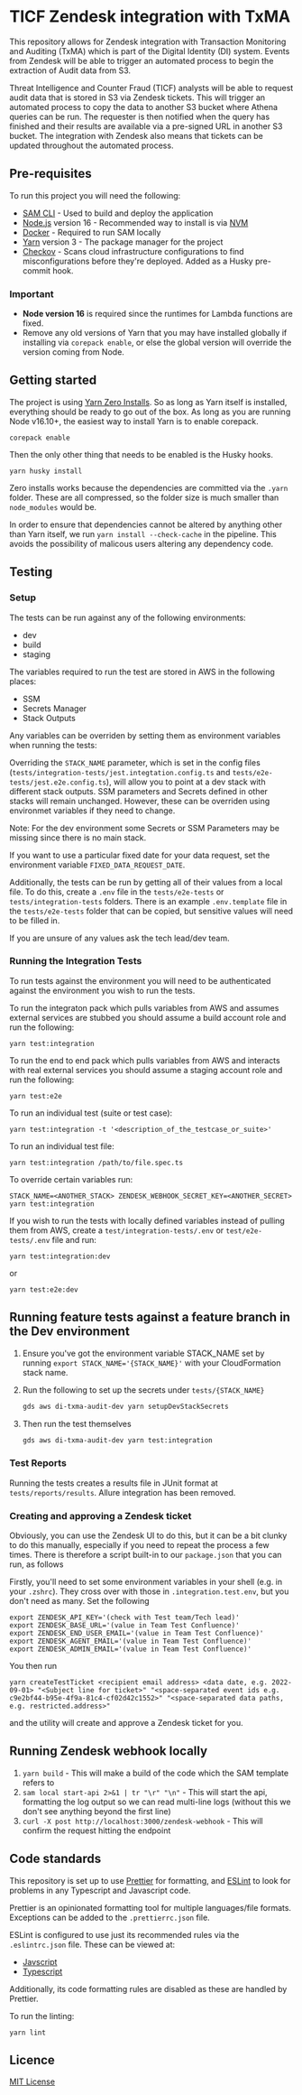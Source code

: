 # TICF Zendesk integration with TxMA

This repository allows for Zendesk integration with Transaction Monitoring and Auditing (TxMA) which is part of the Digital Identity (DI) system. Events from Zendesk will be able to trigger an automated process to begin the extraction of Audit data from S3.

Threat Intelligence and Counter Fraud (TICF) analysts will be able to request audit data that is stored in S3 via Zendesk tickets. This will trigger an automated process to copy the data to another S3 bucket where Athena queries can be run. The requester is then notified when the query has finished and their results are available via a pre-signed URL in another S3 bucket. The integration with Zendesk also means that tickets can be updated throughout the automated process.

## Pre-requisites

To run this project you will need the following:

- [SAM CLI](https://docs.aws.amazon.com/serverless-application-model/latest/developerguide/serverless-sam-cli-install.html) - Used to build and deploy the application
- [Node.js](https://nodejs.org/en/) version 16 - Recommended way to install is via [NVM](https://github.com/nvm-sh/nvm)
- [Docker](https://docs.docker.com/get-docker/) - Required to run SAM locally
- [Yarn](https://yarnpkg.com/getting-started/install) version 3 - The package manager for the project
- [Checkov](https://www.checkov.io/) - Scans cloud infrastructure configurations to find misconfigurations before they're deployed. Added as a Husky pre-commit hook.

### Important

- **Node version 16** is required since the runtimes for Lambda functions are fixed.
- Remove any old versions of Yarn that you may have installed globally if installing via `corepack enable`, or else the global version will override the version coming from Node.

## Getting started

The project is using [Yarn Zero Installs](https://yarnpkg.com/features/zero-installs). So as long as Yarn itself is installed, everything should be ready to go out of the box. As long as you are running Node v16.10+, the easiest way to install Yarn is to enable corepack.

```
corepack enable
```

Then the only other thing that needs to be enabled is the Husky hooks.

```
yarn husky install
```

Zero installs works because the dependencies are committed via the `.yarn` folder. These are all compressed, so the folder size is much smaller than `node_modules` would be.

In order to ensure that dependencies cannot be altered by anything other than Yarn itself, we run `yarn install --check-cache` in the pipeline. This avoids the possibility of malicous users altering any dependency code.

## Testing

### Setup

The tests can be run against any of the following environments:

- dev
- build
- staging

The variables required to run the test are stored in AWS in the following places:

- SSM
- Secrets Manager
- Stack Outputs

Any variables can be overriden by setting them as environment variables when running the tests:

Overriding the `STACK_NAME` parameter, which is set in the config files (`tests/integration-tests/jest.integtation.config.ts` and `tests/e2e-tests/jest.e2e.config.ts`), will allow you to point at a dev stack with different stack outputs. SSM parameters and Secrets defined in other stacks will remain unchanged. However, these can be overriden using environmet variables if they need to change.

Note: For the dev environment some Secrets or SSM Parameters may be missing since there is no main stack.

If you want to use a particular fixed date for your data request, set the environment variable `FIXED_DATA_REQUEST_DATE`.

Additionally, the tests can be run by getting all of their values from a local file. To do this, create a `.env` file in the `tests/e2e-tests` or `tests/integration-tests` folders. There is an example `.env.template` file in the `tests/e2e-tests` folder that can be copied, but sensitive values will need to be filled in.

If you are unsure of any values ask the tech lead/dev team.

### Running the Integration Tests

To run tests against the environment you will need to be authenticated against the environment you wish to run the tests.

To run the integraton pack which pulls variables from AWS and assumes external services are stubbed you should assume a build account role and run the following:

```
yarn test:integration
```

To run the end to end pack which pulls variables from AWS and interacts with real external services you should assume a staging account role and run the following:

```
yarn test:e2e
```

To run an individual test (suite or test case):

```
yarn test:integration -t '<description_of_the_testcase_or_suite>'
```

To run an individual test file:

```
yarn test:integration /path/to/file.spec.ts
```

To override certain variables run:

```
STACK_NAME=<ANOTHER_STACK> ZENDESK_WEBHOOK_SECRET_KEY=<ANOTHER_SECRET> yarn test:integration
```

If you wish to run the tests with locally defined variables instead of pulling them from AWS, create a `test/integration-tests/.env` or `test/e2e-tests/.env` file and run:

```
yarn test:integration:dev
```

or

```
yarn test:e2e:dev
```

## Running feature tests against a feature branch in the Dev environment

1. Ensure you've got the environment variable STACK_NAME set by running `export STACK_NAME='{STACK_NAME}'` with your CloudFormation stack name.
2. Run the following to set up the secrets under `tests/{STACK_NAME}`

   ```bash
   gds aws di-txma-audit-dev yarn setupDevStackSecrets
   ```

3. Then run the test themselves
   ```bash
   gds aws di-txma-audit-dev yarn test:integration
   ```

### Test Reports

Running the tests creates a results file in JUnit format at `tests/reports/results`. Allure integration has been removed.

### Creating and approving a Zendesk ticket

Obviously, you can use the Zendesk UI to do this, but it can be a bit clunky to do this manually, especially if you need to repeat the process a few times.
There is therefore a script built-in to our `package.json` that you can run, as follows

Firstly, you'll need to set some environment variables in your shell (e.g. in your `.zshrc`). They cross over with those in `.integration.test.env`, but you don't need as many. Set the following

```
export ZENDESK_API_KEY='(check with Test team/Tech lead)'
export ZENDESK_BASE_URL='(value in Team Test Confluence)'
export ZENDESK_END_USER_EMAIL='(value in Team Test Confluence)'
export ZENDESK_AGENT_EMAIL='(value in Team Test Confluence)'
export ZENDESK_ADMIN_EMAIL='(value in Team Test Confluence)'
```

You then run

```
yarn createTestTicket <recipient email address> <data date, e.g. 2022-09-01> "<Subject line for ticket>" "<space-separated event ids e.g. c9e2bf44-b95e-4f9a-81c4-cf02d42c1552>" "<space-separated data paths, e.g. restricted.address>"
```

and the utility will create and approve a Zendesk ticket for you.

## Running Zendesk webhook locally

1. `yarn build` - This will make a build of the code which the SAM template refers to
2. `sam local start-api 2>&1 | tr "\r" "\n"` - This will start the api, formatting the log output so we can read multi-line logs (without this we don't see anything beyond the first line)
3. `curl -X post http://localhost:3000/zendesk-webhook` - This will confirm the request hitting the endpoint

## Code standards

This repository is set up to use [Prettier](https://prettier.io/) for formatting, and [ESLint](https://eslint.org/) to look for problems in any Typescript and Javascript code.

Prettier is an opinionated formatting tool for multiple languages/file formats. Exceptions can be added to the `.prettierrc.json` file.

ESLint is configured to use just its recommended rules via the `.eslintrc.json` file. These can be viewed at:

- [Javscript](https://eslint.org/docs/latest/rules/)
- [Typescript](https://github.com/typescript-eslint/typescript-eslint/blob/main/packages/eslint-plugin/src/configs/eslint-recommended.ts)

Additionally, its code formatting rules are disabled as these are handled by Prettier.

To run the linting:

```
yarn lint
```

## Licence

[MIT License](LICENCE)
